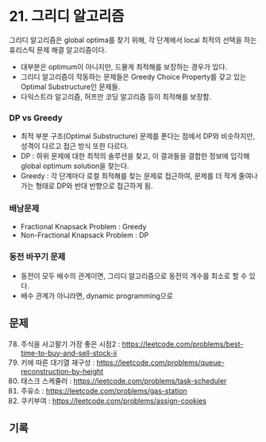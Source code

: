 # 21. 그리디 알고리즘

그리디 알고리즘은 global optima를 찾기 위해, 각 단계에서 local 최적의 선택을 하는 휴리스틱 문제 해결 알고리즘이다.

- 대부분은 optimum이 아니지만, 드물게 최적해를 보장하는 경우가 있다.
- 그리디 알고리즘이 작동하는 문제들은 Greedy Choice Property를 갖고 있는 Optimal Substructure인 문제들.
- 다익스트라 알고리즘, 허프만 코딩 알고리즘 등이 최적해를 보장함.

### DP vs Greedy

- 최적 부분 구조(Optimal Substructure) 문제를 푼다는 점에서 DP와 비슷하지만, 성격이 다르고 접근 방식 또한 다르다.
- DP : 하위 문제에 대한 최적의 솔루션을 찾고, 이 결과들을 결합한 정보에 입각해 global optimum solution을 찾는다.
- Greedy : 각 단계마다 로컬 최적해를 찾는 문제로 접근하여, 문제를 더 작게 줄여나가는 형태로 DP와 반대 반향으로 접근하게 됨.

### 배낭문제

- Fractional Knapsack Problem : Greedy
- Non-Fractional Knapsack Problem : DP

### 동전 바꾸기 문제

- 동전이 모두 배수의 관계이면, 그리디 알고리즘으로 동전의 개수를 최소로 할 수 있다.
- 배수 관계가 아니라면, dynamic programming으로

## 문제

78. 주식을 사고팔기 가장 좋은 시점2 : https://leetcode.com/problems/best-time-to-buy-and-sell-stock-ii
79. 키에 따른 대기열 재구성 : https://leetcode.com/problems/queue-reconstruction-by-height
80. 태스크 스케쥴러 : https://leetcode.com/problems/task-scheduler
81. 주유소 : https://leetcode.com/problems/gas-station
82. 쿠키부여 : https://leetcode.com/problems/assign-cookies

## 기록
